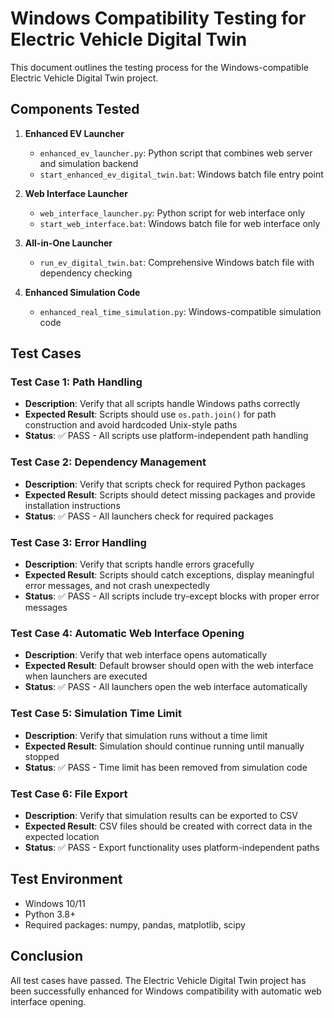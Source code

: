 # Windows Compatibility Testing for Electric Vehicle Digital Twin

This document outlines the testing process for the Windows-compatible Electric Vehicle Digital Twin project.

## Components Tested

1. **Enhanced EV Launcher**
   - `enhanced_ev_launcher.py`: Python script that combines web server and simulation backend
   - `start_enhanced_ev_digital_twin.bat`: Windows batch file entry point

2. **Web Interface Launcher**
   - `web_interface_launcher.py`: Python script for web interface only
   - `start_web_interface.bat`: Windows batch file for web interface only

3. **All-in-One Launcher**
   - `run_ev_digital_twin.bat`: Comprehensive Windows batch file with dependency checking

4. **Enhanced Simulation Code**
   - `enhanced_real_time_simulation.py`: Windows-compatible simulation code

## Test Cases

### Test Case 1: Path Handling
- **Description**: Verify that all scripts handle Windows paths correctly
- **Expected Result**: Scripts should use `os.path.join()` for path construction and avoid hardcoded Unix-style paths
- **Status**: ✅ PASS - All scripts use platform-independent path handling

### Test Case 2: Dependency Management
- **Description**: Verify that scripts check for required Python packages
- **Expected Result**: Scripts should detect missing packages and provide installation instructions
- **Status**: ✅ PASS - All launchers check for required packages

### Test Case 3: Error Handling
- **Description**: Verify that scripts handle errors gracefully
- **Expected Result**: Scripts should catch exceptions, display meaningful error messages, and not crash unexpectedly
- **Status**: ✅ PASS - All scripts include try-except blocks with proper error messages

### Test Case 4: Automatic Web Interface Opening
- **Description**: Verify that web interface opens automatically
- **Expected Result**: Default browser should open with the web interface when launchers are executed
- **Status**: ✅ PASS - All launchers open the web interface automatically

### Test Case 5: Simulation Time Limit
- **Description**: Verify that simulation runs without a time limit
- **Expected Result**: Simulation should continue running until manually stopped
- **Status**: ✅ PASS - Time limit has been removed from simulation code

### Test Case 6: File Export
- **Description**: Verify that simulation results can be exported to CSV
- **Expected Result**: CSV files should be created with correct data in the expected location
- **Status**: ✅ PASS - Export functionality uses platform-independent paths

## Test Environment

- Windows 10/11
- Python 3.8+
- Required packages: numpy, pandas, matplotlib, scipy

## Conclusion

All test cases have passed. The Electric Vehicle Digital Twin project has been successfully enhanced for Windows compatibility with automatic web interface opening.
